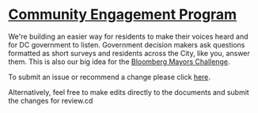 <h1><a href="https://open.dc.gov/Community-Engagement-Program/splash-page/index.html">Community Engagement Program</a></h1>

We're building an easier way for residents to make their voices heard and for DC government to listen. Government decision makers ask questions formatted as short surveys and residents across the City, like you, answer them. This is also our big idea for the 
<a href="https://mayorschallenge.bloomberg.org/ideas/washington/">
Bloomberg Mayors Challenge</a>.

To submit an issue or recommend a change please click 
<a href="https://github.com/DCgov/Community-Engagement-Program/issues/new">here</a>.

Alternatively, feel free to make edits directly to the documents and submit the changes for review.cd



